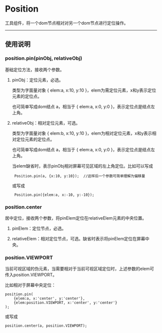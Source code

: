 
# Position

工具组件，将一个dom节点相对对另一个dom节点进行定位操作。

---


## 使用说明


### position.pin(pinObj, relativeObj)

基础定位方法，接收两个参数。

1. pinObj：定位元素，必选。

	类型为字面量对象 { elem:a, x:10, y:10 }，elem为需定位元素，x和y表示定位元素的定位点。
	
	也可简单写成dom结点 a，相当于 { elem:a, x:0, y:0 }，表示定位点是结点左上角。
	
2. relativeObj：相对定位元素，可选。

	类型为字面量对象 { elem:b, x:10, y:10 }，elem为相对定位元素，x和y表示相对定位元素的定位点。
	
	也可简单写成dom结点 a，相当于 { elem:a, x:0, y:0 }，表示定位点是结点左上角。
	
	当elem缺省时，表示pinObj相对屏幕可见区域的左上角定位。比如可以写成
		
		Position.pin(a, {x:10, y:10});	//这样后一个参数可简单理解为偏移量
		
	或写成
		
		Position.pin({elem:a, x:-10, y:-10});


### position.center

居中定位，接收两个参数，将pinElem定位在relativeElem元素的中央位置。

1. pinElem：定位节点，必选。

2. relativeElem：相对定位节点，可选。缺省时表示将pinElem定位在屏幕中央。


### position.VIEWPORT

当前可视区域的伪元素，当需要相对于当前可视区域定位时，上述参数的elem可传入position.VIEWPORT。

比如相对于屏幕中央定位：

	position.pin(
		{elem:a, x:'center', y:'center'}, 
		{elem:position.VIEWPORT, x:'center', y:'center'}
	);

或写成

	position.center(a, position.VIEWPORT);

